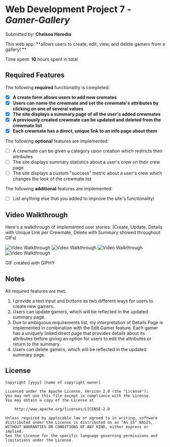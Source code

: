 # Web Development Project 7 - *Gamer-Gallery*

Submitted by: **Chelsea Heredia**

This web app: **allows users to create, edit, view, and delete gamers from a gallery! **

Time spent: **10** hours spent in total

## Required Features

The following **required** functionality is completed:

- [X] **A create form allows users to add new cremates**
- [X] **Users can name the crewmate and set the crewmate's attributes by clicking on one of several values**
- [X] **The site displays a summary page of all the user's added crewmates**
- [X] **A previously created crewmate can be updated and deleted from the crewmate list**
- [X] **Each crewmate has a direct, unique link to an info page about them**

The following **optional** features are implemented:

- [ ] A crewmate can be given a category upon creation which restricts their attributes
- [ ] The site displays summary statistics about a user's crew on their crew page 
- [ ] The site displays a custom "success" metric about a user's crew which changes the look of the crewmate list

The following **additional** features are implemented:

* [ ] List anything else that you added to improve the site's functionality!

## Video Walkthrough

Here's a walkthrough of implemented user stories: (Create, Update, Details with Unique Link per Crewmate, Delete with Summary showed throughout GIFs)

<img src='https://media.giphy.com/media/v1.Y2lkPTc5MGI3NjExNWVjMDFmMjExOWI3MmU5MjdmNmU0ZjY1MDJlYzQzMTg2NzgyMDljYyZjdD1n/hvouwUe3M7L4Pn9Jd7/giphy.gif' title='Video Walkthrough' width='' alt='Video Walkthrough' />

<img src='https://media.giphy.com/media/v1.Y2lkPTc5MGI3NjExYmM0N2QwMmQ0OWJjOGViNTExZTU4MzgzNzM3YjNjNmE3YmM0Zjg4YyZjdD1n/1mE8lyTImhIbAVDg9a/giphy.gif' title='Video Walkthrough' width='' alt='Video Walkthrough' />

<img src='https://media.giphy.com/media/v1.Y2lkPTc5MGI3NjExZWQxNjk3MzhlM2ZlMDRhNjNiNGI5YWJmZDJlMGI0NDQ1M2FjNTllNCZjdD1n/zv3884oWf3MvyauncT/giphy.gif' title='Video Walkthrough' width='' alt='Video Walkthrough' />

<img src='https://media.giphy.com/media/v1.Y2lkPTc5MGI3NjExY2FjOGZiMDUwZDdjMGZkZDE4OGYwOTRjN2E4ZmFhNWM2MjEwMDViMyZjdD1n/m7hW5OqRQfHXnD4Ff4/giphy.gif' title='Video Walkthrough' width='' alt='Video Walkthrough' />

<!-- Replace this with whatever GIF tool you used! -->
GIF created with GIPHY  
<!-- Recommended tools:
[Kap](https://getkap.co/) for macOS
[ScreenToGif](https://www.screentogif.com/) for Windows
[peek](https://github.com/phw/peek) for Linux. -->

## Notes

All required features are met. 

1. I provide a text input and buttons as two different ways for users to create new gamers.
2. Users can update gamers, which will be reflected in the updated summary page.
3. Due to ambiguous requirements list, my interpretation of Details Page is implemented in combination with the Edit Gamer feature. Each gamer has a uniquely linked direct page that provides details about its attributes before giving an option for users to edit the attributes or return to the summary.
4. Users can delete gamers, which will be reflected in the updated summary page.

## License

    Copyright [yyyy] [name of copyright owner]

    Licensed under the Apache License, Version 2.0 (the "License");
    you may not use this file except in compliance with the License.
    You may obtain a copy of the License at

        http://www.apache.org/licenses/LICENSE-2.0

    Unless required by applicable law or agreed to in writing, software
    distributed under the License is distributed on an "AS IS" BASIS,
    WITHOUT WARRANTIES OR CONDITIONS OF ANY KIND, either express or implied.
    See the License for the specific language governing permissions and
    limitations under the License.
